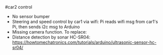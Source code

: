 #car2 control
- No sensor bumper
- Steering and speed control by car1 via wifi: Pi reads wifi msg from car1's Pi, then sends i2c msg to Arduino 
- Missing camera function. To replace:
- Distance detection by sonar HC-SR04:
https://howtomechatronics.com/tutorials/arduino/ultrasonic-sensor-hc-sr04/


